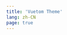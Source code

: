 ```yaml
---
title: 'Vuetom Theme'
lang: zh-CN
page: true
---
```


<script setup>

if (typeof window !== 'undefined') {
  const preferredLang = localStorage.getItem('vuetom_lang') || 'zh-CN'
  window.location.pathname = `/${preferredLang}/`
}

</script>
